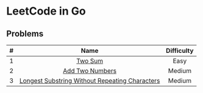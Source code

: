 # LeetCode in Go

## Problems

|#|Name|Difficulty|
|:---:|:---:|:---:|
|1|[Two Sum](https://leetcode.com/problems/two-sum/)|Easy|
|2|[Add Two Numbers](https://leetcode.com/problems/add-two-numbers/)|Medium|
|3|[Longest Substring Without Repeating Characters](https://leetcode.com/problems/longest-substring-without-repeating-characters/)|Medium|
